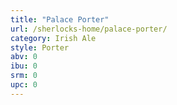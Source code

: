 ```yaml
---
title: "Palace Porter"
url: /sherlocks-home/palace-porter/
category: Irish Ale
style: Porter
abv: 0
ibu: 0
srm: 0
upc: 0
---
```


